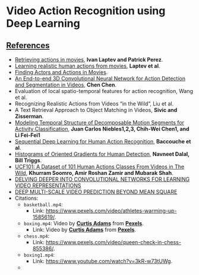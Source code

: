 # Video Action Recognition using Deep Learning



## <u>References</u>

* [Retrieving actions in movies](http://www.irisa.fr/vista/Papers/2007_iccv_laptev.pdf), **Ivan Laptev and Patrick Perez**.
* [Learning realistic human actions from movies](https://www.irisa.fr/vista/Papers/2008_cvpr_laptev.pdf), **Laptev et al**.
* [Finding Actors and Actions in Movies](https://www.di.ens.fr/willow/research/actoraction/).
* [An End-to-end 3D Convolutional Neural Network for Action Detection and Segmentation in Videos](https://www.academia.edu/35318871/An_End-to-end_3D_Convolutional_Neural_Network_for_Action_Detection_and_Segmentation_in_Videos?email_work_card=title), **Chen Chen**.
* Evaluation of local spatio-temporal features for action recognition, Wang et al.         
* Recognizing Realistic Actions from Videos “in the Wild”, Liu et al. 
* A Text Retrieval Approach to Object Matching in Videos, **Sivic and Zisserman**. 
* [Modeling Temporal Structure of Decomposable Motion Segments for Activity Classification](https://www.researchgate.net/profile/Juan_Carlos_Niebles/publication/221304534_Modeling_Temporal_Structure_of_Decomposable_Motion_Segments_for_Activity_Classification/links/00b495304fe61c9551000000.pdf), **Juan Carlos Niebles1,2,3, Chih-Wei Chen1, and Li Fei-Fei1**
* [Sequential Deep Learning for Human Action Recognition](), **Baccouche et al**.
* [Histograms of Oriented Gradients for Human Detection,](https://hal.inria.fr/file/index/docid/548512/filename/hog_cvpr2005.pdf)  **Navneet Dalal, Bill Triggs**.
* [UCF101: A Dataset of 101 Human Actions Classes From Videos in The Wild](https://arxiv.org/pdf/1212.0402.pdf), **Khurram Soomro, Amir Roshan Zamir and Mubarak Shah**.
* [DELVING DEEPER INTO CONVOLUTIONAL NETWORKS FOR LEARNING VIDEO REPRESENTATIONS](https://arxiv.org/pdf/1511.06432v4.pdf)
* [DEEP MULTI-SCALE VIDEO PREDICTION BEYOND MEAN SQUARE ](https://arxiv.org/pdf/1511.05440v6.pdf)
* Citations:
  * `basketball.mp4`:
    * Link: https://www.pexels.com/video/athletes-warming-up-1585619/.
  * `boxing.mp4`: Video by **[Curtis Adams](https://www.pexels.com/@curtis-adams-1694007?utm_content=attributionCopyText&utm_medium=referral&utm_source=pexels)** from **[Pexels](https://www.pexels.com/photo/a-man-training-a-woman-in-boxing-3444517/?utm_content=attributionCopyText&utm_medium=referral&utm_source=pexels)**.
    * Link: Video by **[Curtis Adams](https://www.pexels.com/@curtis-adams-1694007?utm_content=attributionCopyText&utm_medium=referral&utm_source=pexels)** from **[Pexels](https://www.pexels.com/photo/a-man-training-a-woman-in-boxing-3444517/?utm_content=attributionCopyText&utm_medium=referral&utm_source=pexels)**.
  * `chess.mp4`: 
    * Link: https://www.pexels.com/video/queen-check-in-chess-855386/.
  * `boxing1.mp4`: 
    * Link: https://www.youtube.com/watch?v=3kR-w73tUWg.
  * 

